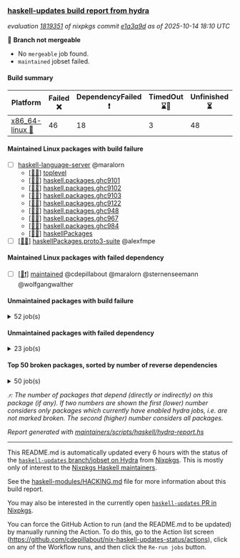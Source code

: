 ### [haskell-updates build report from hydra](https://hydra.nixos.org/jobset/nixpkgs/haskell-updates)
*evaluation [1819351](https://hydra.nixos.org/eval/1819351) of nixpkgs commit [e1a3a9d](https://github.com/NixOS/nixpkgs/commits/e1a3a9d50a9412a716451506b981ed5c4544b035) as of 2025-10-14 18:10 UTC*

🔴 **Branch not mergeable**
  * No `mergeable` job found.
  * `maintained` jobset failed.

#### Build summary

 | Platform | Failed ❌ | DependencyFailed ❗ | TimedOut ⌛🚫 | Unfinished ⏳ | Success ✅ | 
 | --- | --- | --- | --- | --- | --- | 
 | [x86_64-linux 🐧](https://hydra.nixos.org/eval/1819351?filter=.x86_64-linux) | 46 | 18 | 3 | 48 | 7135 | 
#### Maintained Linux packages with build failure
- [ ] [haskell-language-server](https://hydra.nixos.org/eval/1819351?filter=haskell-language-server) @maralorn
  - [[🐧✅]](https://hydra.nixos.org/build/309811320) [toplevel](https://hydra.nixos.org/eval/1819351?filter=haskell-language-server)
  - [[🐧✅]](https://hydra.nixos.org/build/309811201) [haskell.packages.ghc9101](https://hydra.nixos.org/eval/1819351?filter=haskell.packages.ghc9101.haskell-language-server)
  - [[🐧✅]](https://hydra.nixos.org/build/309811213) [haskell.packages.ghc9102](https://hydra.nixos.org/eval/1819351?filter=haskell.packages.ghc9102.haskell-language-server)
  - [[🐧✅]](https://hydra.nixos.org/build/309811196) [haskell.packages.ghc9103](https://hydra.nixos.org/eval/1819351?filter=haskell.packages.ghc9103.haskell-language-server)
  - [[🐧✅]](https://hydra.nixos.org/build/309811504) [haskell.packages.ghc9122](https://hydra.nixos.org/eval/1819351?filter=haskell.packages.ghc9122.haskell-language-server)
  - [[🐧✅]](https://hydra.nixos.org/build/309811716) [haskell.packages.ghc948](https://hydra.nixos.org/eval/1819351?filter=haskell.packages.ghc948.haskell-language-server)
  - [[🐧❌]](https://hydra.nixos.org/build/309812262) [haskell.packages.ghc967](https://hydra.nixos.org/eval/1819351?filter=haskell.packages.ghc967.haskell-language-server)
  - [[🐧❌]](https://hydra.nixos.org/build/309812564) [haskell.packages.ghc984](https://hydra.nixos.org/eval/1819351?filter=haskell.packages.ghc984.haskell-language-server)
  - [[🐧✅]](https://hydra.nixos.org/build/309814464) [haskellPackages](https://hydra.nixos.org/eval/1819351?filter=haskellPackages.haskell-language-server)
- [ ] [[🐧❌]](https://hydra.nixos.org/build/310117246) [haskellPackages.proto3-suite](https://hydra.nixos.org/eval/1819351?filter=haskellPackages.proto3-suite) @alexfmpe
#### Maintained Linux packages with failed dependency
- [ ] [[🐧❗]](https://hydra.nixos.org/build/310117272) [maintained](https://hydra.nixos.org/eval/1819351?filter=maintained) @cdepillabout @maralorn @sternenseemann @wolfgangwalther
#### Unmaintained packages with build failure
<details><summary>52 job(s) </summary>

- [ ] [[🐧❌]](https://hydra.nixos.org/build/309817105) [haskellPackages.snappy](https://hydra.nixos.org/eval/1819351?filter=haskellPackages.snappy)  ⤴️ 4 | 9
- [ ] [[🐧❌]](https://hydra.nixos.org/build/309812683) [haskellPackages.clash-lib](https://hydra.nixos.org/eval/1819351?filter=haskellPackages.clash-lib)  ⤴️ 2 | 9
- [ ] [[🐧❌]](https://hydra.nixos.org/build/309815545) [haskellPackages.monad-abort-fd](https://hydra.nixos.org/eval/1819351?filter=haskellPackages.monad-abort-fd)  ⤴️ 2 | 2
- [ ] [[🐧❌]](https://hydra.nixos.org/build/309815678) [haskellPackages.murder](https://hydra.nixos.org/eval/1819351?filter=haskellPackages.murder)  ⤴️ 2 | 2
- [ ] [[🐧❌]](https://hydra.nixos.org/build/309815296) [haskellPackages.locators](https://hydra.nixos.org/eval/1819351?filter=haskellPackages.locators)  ⤴️ 1 | 6
- [ ] [[🐧❌]](https://hydra.nixos.org/build/309813014) [haskellPackages.dahdit](https://hydra.nixos.org/eval/1819351?filter=haskellPackages.dahdit)  ⤴️ 1 | 4
- [ ] [[🐧❌]](https://hydra.nixos.org/build/309814473) [haskellPackages.hgettext](https://hydra.nixos.org/eval/1819351?filter=haskellPackages.hgettext)  ⤴️ 1 | 1
- [ ] [[🐧❌]](https://hydra.nixos.org/build/309814812) [haskellPackages.ice40-prim](https://hydra.nixos.org/eval/1819351?filter=haskellPackages.ice40-prim)  ⤴️ 1 | 1
- [ ] [[🐧❌]](https://hydra.nixos.org/build/309816655) [haskellPackages.reform-blaze](https://hydra.nixos.org/eval/1819351?filter=haskellPackages.reform-blaze)  ⤴️ 0 | 3
- [ ] [[🐧❌]](https://hydra.nixos.org/build/309817498) [haskellPackages.telegram-bot-simple](https://hydra.nixos.org/eval/1819351?filter=haskellPackages.telegram-bot-simple)  ⤴️ 0 | 3
- [ ] [[🐧❌]](https://hydra.nixos.org/build/309812724) [haskellPackages.calamity](https://hydra.nixos.org/eval/1819351?filter=haskellPackages.calamity)  ⤴️ 0 | 2
- [ ] [[🐧❌]](https://hydra.nixos.org/build/309815009) [haskellPackages.json-rpc](https://hydra.nixos.org/eval/1819351?filter=haskellPackages.json-rpc)  ⤴️ 0 | 2
- [ ] [[🐧❌]](https://hydra.nixos.org/build/309811610) [haskellPackages.SyntaxMacros](https://hydra.nixos.org/eval/1819351?filter=haskellPackages.SyntaxMacros) 
- [ ] [[🐧❌]](https://hydra.nixos.org/build/309811668) [haskellPackages.aes-gcm](https://hydra.nixos.org/eval/1819351?filter=haskellPackages.aes-gcm) 
- [ ] [[🐧❌]](https://hydra.nixos.org/build/309811728) [haskellPackages.alpha](https://hydra.nixos.org/eval/1819351?filter=haskellPackages.alpha) 
- [ ] [[🐧❌]](https://hydra.nixos.org/build/309811755) [haskellPackages.amazonka-appconfigdata](https://hydra.nixos.org/eval/1819351?filter=haskellPackages.amazonka-appconfigdata) 
- [ ] [[🐧❌]](https://hydra.nixos.org/build/309812334) [haskellPackages.bindings-nettle](https://hydra.nixos.org/eval/1819351?filter=haskellPackages.bindings-nettle) 
- [ ] [[🐧❌]](https://hydra.nixos.org/build/309812708) [haskellPackages.circuit-notation](https://hydra.nixos.org/eval/1819351?filter=haskellPackages.circuit-notation) 
- [ ] [[🐧❌]](https://hydra.nixos.org/build/309812703) [haskellPackages.clod](https://hydra.nixos.org/eval/1819351?filter=haskellPackages.clod) 
- [ ] [[🐧❌]](https://hydra.nixos.org/build/309813054) [haskellPackages.data-foldapp](https://hydra.nixos.org/eval/1819351?filter=haskellPackages.data-foldapp) 
- [ ] [[🐧❌]](https://hydra.nixos.org/build/309813043) [haskellPackages.data-list-zigzag](https://hydra.nixos.org/eval/1819351?filter=haskellPackages.data-list-zigzag) 
- [ ] [[🐧❌]](https://hydra.nixos.org/build/309813202) [haskellPackages.derive-topdown](https://hydra.nixos.org/eval/1819351?filter=haskellPackages.derive-topdown) 
- [ ] [[🐧❌]](https://hydra.nixos.org/build/309813391) [haskellPackages.engineering-units](https://hydra.nixos.org/eval/1819351?filter=haskellPackages.engineering-units) 
- [ ] [[🐧❌]](https://hydra.nixos.org/build/309813509) [haskellPackages.fastparser](https://hydra.nixos.org/eval/1819351?filter=haskellPackages.fastparser) 
- [ ] [[🐧❌]](https://hydra.nixos.org/build/309813706) [haskellPackages.fxpak](https://hydra.nixos.org/eval/1819351?filter=haskellPackages.fxpak) 
- [ ] [ghc-lib](https://hydra.nixos.org/eval/1819351?filter=ghc-lib) 
  - [[🐧✅]](https://hydra.nixos.org/build/309811103) [haskell.packages.ghc9101](https://hydra.nixos.org/eval/1819351?filter=haskell.packages.ghc9101.ghc-lib)
  - [[🐧✅]](https://hydra.nixos.org/build/309811123) [haskell.packages.ghc9102](https://hydra.nixos.org/eval/1819351?filter=haskell.packages.ghc9102.ghc-lib)
  - [[🐧✅]](https://hydra.nixos.org/build/309811149) [haskell.packages.ghc9103](https://hydra.nixos.org/eval/1819351?filter=haskell.packages.ghc9103.ghc-lib)
  - [[🐧✅]](https://hydra.nixos.org/build/309811172) [haskell.packages.ghc9122](https://hydra.nixos.org/eval/1819351?filter=haskell.packages.ghc9122.ghc-lib)
  - [[🐧✅]](https://hydra.nixos.org/build/309811189) [haskell.packages.ghc948](https://hydra.nixos.org/eval/1819351?filter=haskell.packages.ghc948.ghc-lib)
  - [[🐧❌]](https://hydra.nixos.org/build/309811216) [haskell.packages.ghc967](https://hydra.nixos.org/eval/1819351?filter=haskell.packages.ghc967.ghc-lib)
  - [[🐧❌]](https://hydra.nixos.org/build/309811242) [haskell.packages.ghc984](https://hydra.nixos.org/eval/1819351?filter=haskell.packages.ghc984.ghc-lib)
  - [[🐧✅]](https://hydra.nixos.org/build/309813810) [haskellPackages](https://hydra.nixos.org/eval/1819351?filter=haskellPackages.ghc-lib)
- [ ] [[🐧❌]](https://hydra.nixos.org/build/309814029) [haskellPackages.gmap](https://hydra.nixos.org/eval/1819351?filter=haskellPackages.gmap) 
- [ ] [[🐧❌]](https://hydra.nixos.org/build/310117233) [haskellPackages.haxl-amazonka](https://hydra.nixos.org/eval/1819351?filter=haskellPackages.haxl-amazonka) 
- [ ] [[🐧❌]](https://hydra.nixos.org/build/309814355) [haskellPackages.hbcd](https://hydra.nixos.org/eval/1819351?filter=haskellPackages.hbcd) 
- [ ] [[🐧❌]](https://hydra.nixos.org/build/309814463) [haskellPackages.hint-nix](https://hydra.nixos.org/eval/1819351?filter=haskellPackages.hint-nix) 
- [ ] [[🐧❌]](https://hydra.nixos.org/build/309815178) [haskellPackages.langchain-hs](https://hydra.nixos.org/eval/1819351?filter=haskellPackages.langchain-hs) 
- [ ] [[🐧❌]](https://hydra.nixos.org/build/309815332) [haskellPackages.ltext](https://hydra.nixos.org/eval/1819351?filter=haskellPackages.ltext) 
- [ ] [[🐧❌]](https://hydra.nixos.org/build/309815729) [haskellPackages.nbparts](https://hydra.nixos.org/eval/1819351?filter=haskellPackages.nbparts) 
- [ ] [[🐧❌]](https://hydra.nixos.org/build/309815905) [haskellPackages.ollama-holes-plugin](https://hydra.nixos.org/eval/1819351?filter=haskellPackages.ollama-holes-plugin) 
- [ ] [[🐧❌]](https://hydra.nixos.org/build/309816727) [haskellPackages.robin-hood-profit](https://hydra.nixos.org/eval/1819351?filter=haskellPackages.robin-hood-profit) 
- [ ] [[🐧❌]](https://hydra.nixos.org/build/309816799) [haskellPackages.roboservant](https://hydra.nixos.org/eval/1819351?filter=haskellPackages.roboservant) 
- [ ] [[🐧❌]](https://hydra.nixos.org/build/309816856) [haskellPackages.sasha](https://hydra.nixos.org/eval/1819351?filter=haskellPackages.sasha) 
- [ ] [[🐧❌]](https://hydra.nixos.org/build/309817187) [haskellPackages.sqlite-easy](https://hydra.nixos.org/eval/1819351?filter=haskellPackages.sqlite-easy) 
- [ ] [[🐧❌]](https://hydra.nixos.org/build/309817285) [haskellPackages.streamly-filepath](https://hydra.nixos.org/eval/1819351?filter=haskellPackages.streamly-filepath) 
- [ ] [[🐧❌]](https://hydra.nixos.org/build/309817674) [haskellPackages.timeout-snooze](https://hydra.nixos.org/eval/1819351?filter=haskellPackages.timeout-snooze) 
- [ ] [[🐧❌]](https://hydra.nixos.org/build/309817848) [haskellPackages.typed-gui](https://hydra.nixos.org/eval/1819351?filter=haskellPackages.typed-gui) 
- [ ] [[🐧❌]](https://hydra.nixos.org/build/309818122) [haskellPackages.warp-tls-simple](https://hydra.nixos.org/eval/1819351?filter=haskellPackages.warp-tls-simple) 
- [ ] [[🐧❌]](https://hydra.nixos.org/build/309818237) [haskellPackages.winio](https://hydra.nixos.org/eval/1819351?filter=haskellPackages.winio) 
- [ ] [[🐧❌]](https://hydra.nixos.org/build/309818284) [haskellPackages.yabi](https://hydra.nixos.org/eval/1819351?filter=haskellPackages.yabi) 
</details>

#### Unmaintained packages with failed dependency
<details><summary>23 job(s) </summary>

- [ ] [[🐧❗]](https://hydra.nixos.org/build/309817108) [haskellPackages.snappy-framing](https://hydra.nixos.org/eval/1819351?filter=haskellPackages.snappy-framing)  ⤴️ 3 | 4
- [ ] [[🐧❗]](https://hydra.nixos.org/build/309812682) [haskellPackages.clash-ghc](https://hydra.nixos.org/eval/1819351?filter=haskellPackages.clash-ghc)  ⤴️ 1 | 4
- [ ] [[🐧❗]](https://hydra.nixos.org/build/309817514) [haskellPackages.tensorflow-records](https://hydra.nixos.org/eval/1819351?filter=haskellPackages.tensorflow-records)  ⤴️ 1 | 2
- [ ] [[🐧❗]](https://hydra.nixos.org/build/309815560) [haskellPackages.monad-finally](https://hydra.nixos.org/eval/1819351?filter=haskellPackages.monad-finally)  ⤴️ 1 | 1
- [ ] [[🐧❗]](https://hydra.nixos.org/build/309817559) [haskellPackages.tensorflow-records-conduit](https://hydra.nixos.org/eval/1819351?filter=haskellPackages.tensorflow-records-conduit)  ⤴️ 0 | 1
- [ ] [[🐧❗]](https://hydra.nixos.org/build/309812372) [haskellPackages.blacktip](https://hydra.nixos.org/eval/1819351?filter=haskellPackages.blacktip) 
- [ ] [[🐧❗]](https://hydra.nixos.org/build/309812776) [haskellPackages.clash-shake](https://hydra.nixos.org/eval/1819351?filter=haskellPackages.clash-shake) 
- [ ] [[🐧❗]](https://hydra.nixos.org/build/309813022) [haskellPackages.dahdit-network](https://hydra.nixos.org/eval/1819351?filter=haskellPackages.dahdit-network) 
- [ ] [[🐧❗]](https://hydra.nixos.org/build/309813492) [haskellPackages.expand](https://hydra.nixos.org/eval/1819351?filter=haskellPackages.expand) 
- [ ] [[🐧❗]](https://hydra.nixos.org/build/309813611) [haskellPackages.foma](https://hydra.nixos.org/eval/1819351?filter=haskellPackages.foma) 
- [ ] [ghc-tags](https://hydra.nixos.org/eval/1819351?filter=ghc-tags) 
  - [[🐧✅]](https://hydra.nixos.org/build/309811130) [haskell.packages.ghc9101](https://hydra.nixos.org/eval/1819351?filter=haskell.packages.ghc9101.ghc-tags)
  - [[🐧✅]](https://hydra.nixos.org/build/309811163) [haskell.packages.ghc9102](https://hydra.nixos.org/eval/1819351?filter=haskell.packages.ghc9102.ghc-tags)
  - [[🐧✅]](https://hydra.nixos.org/build/309811154) [haskell.packages.ghc9103](https://hydra.nixos.org/eval/1819351?filter=haskell.packages.ghc9103.ghc-tags)
  - [[🐧✅]](https://hydra.nixos.org/build/309811222) [haskell.packages.ghc948](https://hydra.nixos.org/eval/1819351?filter=haskell.packages.ghc948.ghc-tags)
  - [[🐧❗]](https://hydra.nixos.org/build/309811245) [haskell.packages.ghc967](https://hydra.nixos.org/eval/1819351?filter=haskell.packages.ghc967.ghc-tags)
  - [[🐧✅]](https://hydra.nixos.org/build/309813828) [haskellPackages](https://hydra.nixos.org/eval/1819351?filter=haskellPackages.ghc-tags)
- [ ] [[🐧❗]](https://hydra.nixos.org/build/309814547) [haskellPackages.hmatrix-quadprogpp](https://hydra.nixos.org/eval/1819351?filter=haskellPackages.hmatrix-quadprogpp) 
- [ ] [[🐧❗]](https://hydra.nixos.org/build/309815071) [haskellPackages.keera-hails-i18n](https://hydra.nixos.org/eval/1819351?filter=haskellPackages.keera-hails-i18n) 
- [ ] [[🐧❗]](https://hydra.nixos.org/build/309815230) [haskellPackages.lifted-stm](https://hydra.nixos.org/eval/1819351?filter=haskellPackages.lifted-stm) 
- [ ] [[🐧❗]](https://hydra.nixos.org/build/309815267) [haskellPackages.lion](https://hydra.nixos.org/eval/1819351?filter=haskellPackages.lion) 
- [ ] [[🐧❗]](https://hydra.nixos.org/build/309815898) [haskellPackages.oberon0](https://hydra.nixos.org/eval/1819351?filter=haskellPackages.oberon0) 
- [ ] [[🐧❗]](https://hydra.nixos.org/build/309817117) [haskellPackages.snappy-lazy](https://hydra.nixos.org/eval/1819351?filter=haskellPackages.snappy-lazy) 
</details>

#### Top 50 broken packages, sorted by number of reverse dependencies
<details><summary>50 job(s) </summary>

[haskell98](https://packdeps.haskellers.com/reverse/haskell98) ⤴️ 152  
[failure](https://packdeps.haskellers.com/reverse/failure) ⤴️ 72  
[enumerator](https://packdeps.haskellers.com/reverse/enumerator) ⤴️ 56  
[connection](https://packdeps.haskellers.com/reverse/connection) ⤴️ 49  
[util](https://packdeps.haskellers.com/reverse/util) ⤴️ 49  
[derive](https://packdeps.haskellers.com/reverse/derive) ⤴️ 48  
[fclabels](https://packdeps.haskellers.com/reverse/fclabels) ⤴️ 47  
[accelerate](https://packdeps.haskellers.com/reverse/accelerate) ⤴️ 42  
[syb-with-class](https://packdeps.haskellers.com/reverse/syb-with-class) ⤴️ 42  
[MonadCatchIO-transformers](https://packdeps.haskellers.com/reverse/MonadCatchIO-transformers) ⤴️ 41  
[TypeCompose](https://packdeps.haskellers.com/reverse/TypeCompose) ⤴️ 41  
[PrimitiveArray](https://packdeps.haskellers.com/reverse/PrimitiveArray) ⤴️ 35  
[crypto-random](https://packdeps.haskellers.com/reverse/crypto-random) ⤴️ 35  
[dual](https://packdeps.haskellers.com/reverse/dual) ⤴️ 32  
[hsp](https://packdeps.haskellers.com/reverse/hsp) ⤴️ 32  
[language-ecmascript](https://packdeps.haskellers.com/reverse/language-ecmascript) ⤴️ 31  
[hw-int](https://packdeps.haskellers.com/reverse/hw-int) ⤴️ 29  
[hw-string-parse](https://packdeps.haskellers.com/reverse/hw-string-parse) ⤴️ 29  
[iteratee](https://packdeps.haskellers.com/reverse/iteratee) ⤴️ 29  
[composite-base](https://packdeps.haskellers.com/reverse/composite-base) ⤴️ 28  
[hw-bits](https://packdeps.haskellers.com/reverse/hw-bits) ⤴️ 28  
[regexpr](https://packdeps.haskellers.com/reverse/regexpr) ⤴️ 27  
[text-format](https://packdeps.haskellers.com/reverse/text-format) ⤴️ 27  
[crypto-numbers](https://packdeps.haskellers.com/reverse/crypto-numbers) ⤴️ 25  
[either-unwrap](https://packdeps.haskellers.com/reverse/either-unwrap) ⤴️ 25  
[universum](https://packdeps.haskellers.com/reverse/universum) ⤴️ 25  
[bits-extra](https://packdeps.haskellers.com/reverse/bits-extra) ⤴️ 23  
[Crypto](https://packdeps.haskellers.com/reverse/Crypto) ⤴️ 22  
[crypto-pubkey](https://packdeps.haskellers.com/reverse/crypto-pubkey) ⤴️ 22  
[haskelldb](https://packdeps.haskellers.com/reverse/haskelldb) ⤴️ 22  
[wxdirect](https://packdeps.haskellers.com/reverse/wxdirect) ⤴️ 22  
[BiobaseTypes](https://packdeps.haskellers.com/reverse/BiobaseTypes) ⤴️ 21  
[alg](https://packdeps.haskellers.com/reverse/alg) ⤴️ 21  
[hw-rankselect-base](https://packdeps.haskellers.com/reverse/hw-rankselect-base) ⤴️ 21  
[libxml-sax](https://packdeps.haskellers.com/reverse/libxml-sax) ⤴️ 21  
[wxc](https://packdeps.haskellers.com/reverse/wxc) ⤴️ 21  
[biocore](https://packdeps.haskellers.com/reverse/biocore) ⤴️ 20  
[hw-excess](https://packdeps.haskellers.com/reverse/hw-excess) ⤴️ 20  
[wxcore](https://packdeps.haskellers.com/reverse/wxcore) ⤴️ 20  
[attoparsec-enumerator](https://packdeps.haskellers.com/reverse/attoparsec-enumerator) ⤴️ 19  
[cprng-aes](https://packdeps.haskellers.com/reverse/cprng-aes) ⤴️ 19  
[fay](https://packdeps.haskellers.com/reverse/fay) ⤴️ 19  
[hsx2hs](https://packdeps.haskellers.com/reverse/hsx2hs) ⤴️ 19  
[hw-balancedparens](https://packdeps.haskellers.com/reverse/hw-balancedparens) ⤴️ 19  
[ixset](https://packdeps.haskellers.com/reverse/ixset) ⤴️ 19  
[mmsyn2](https://packdeps.haskellers.com/reverse/mmsyn2) ⤴️ 19  
[wx](https://packdeps.haskellers.com/reverse/wx) ⤴️ 19  
[BiobaseENA](https://packdeps.haskellers.com/reverse/BiobaseENA) ⤴️ 18  
[asn1-data](https://packdeps.haskellers.com/reverse/asn1-data) ⤴️ 18  
[bytestring-show](https://packdeps.haskellers.com/reverse/bytestring-show) ⤴️ 18  
</details>


*⤴️: The number of packages that depend (directly or indirectly) on this package (if any). If two numbers are shown the first (lower) number considers only packages which currently have enabled hydra jobs, i.e. are not marked broken. The second (higher) number considers all packages.*

*Report generated with [maintainers/scripts/haskell/hydra-report.hs](https://github.com/NixOS/nixpkgs/blob/haskell-updates/maintainers/scripts/haskell/hydra-report.hs)*


----------------------------------------------------------------------

This README.md is automatically updated every 6 hours with the status of the
[`haskell-updates` branch/jobset on Hydra](https://hydra.nixos.org/jobset/nixpkgs/haskell-updates)
from [Nixpkgs](https://github.com/NixOS/nixpkgs).  This is mostly only of
interest to the [Nixpkgs Haskell maintainers](https://github.com/orgs/NixOS/teams/haskell).

See the
[haskell-modules/HACKING.md](https://github.com/NixOS/nixpkgs/blob/haskell-updates/pkgs/development/haskell-modules/HACKING.md)
file for more information about this build report.

You may also be interested in the currently open
[`haskell-updates` PR in Nixpkgs](https://github.com/nixos/nixpkgs/pulls?q=is%3Apr+is%3Aopen+head%3Ahaskell-updates).

You can force the GitHub Action to run (and the README.md to be updated) by
manually running the Action.  To do this, go to the Action list screen
(https://github.com/cdepillabout/nix-haskell-updates-status/actions),
click on any of the Workflow runs, and then click the `Re-run jobs` button.
